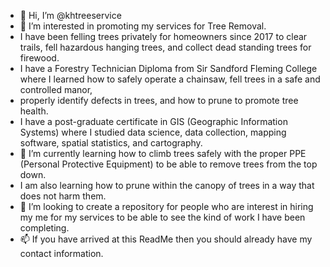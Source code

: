 - 👋 Hi, I’m @khtreeservice
- 👀 I’m interested in promoting my services for Tree Removal.
- I have been felling trees privately for homeowners since 2017 to clear trails, fell hazardous hanging trees, and collect dead standing trees for firewood.
- I have a Forestry Technician Diploma from Sir Sandford Fleming College where I learned how to safely operate a chainsaw, fell trees in a safe and controlled manor,
- properly identify defects in trees, and how to prune to promote tree health.
- I have a post-graduate certificate in GIS (Geographic Information Systems) where I studied data science, data collection, mapping software, spatial statistics, and cartography.
- 🌱 I’m currently learning how to climb trees safely with the proper PPE (Personal Protective Equipment) to be able to remove trees from the top down.
- I am also learning how to prune within the canopy of trees in a way that does not harm them.
- 💞️ I’m looking to create a repository for people who are interest in hiring my me for my services to be able to see the kind of work I have been completing.
- 📫 If you have arrived at this ReadMe then you should already have my contact information.

<!---
khtreeservice/khtreeservice is a ✨ special ✨ repository because its `README.md` (this file) appears on your GitHub profile.
You can click the Preview link to take a look at your changes.
--->
